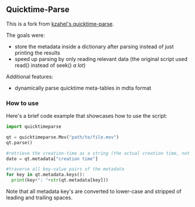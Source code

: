 ## Quicktime-Parse

This is a fork from [kzahel's quicktime-parse](https://github.com/kzahel/quicktime-parse).

The goals were:

* store the metadata inside a dictionary after parsing instead of just printing the results
* speed up parsing by only reading relevant data (the original script used read() instead of seek() _a lot_)

Additional features:

* dynamically parse quicktime meta-tables in mdta format

### How to use

Here's a brief code example that showcases how to use the script:

```python
import quicktimeparse

qt = quicktimeparse.Mov("path/to/file.mov")
qt.parse()

#retrieve the creation-time as a string (the actual creation time, not the file-system creation time)
date = qt.metadata["creation time"]

#traverse all key-value pairs of the metadata
for key in qt.metadata.keys():
  print(key+": "+str(qt.metadata[key]))
```

Note that all metadata key's are converted to lower-case and stripped of leading and trailing spaces.
